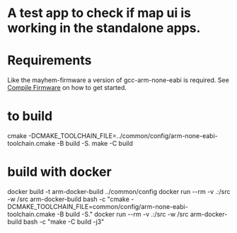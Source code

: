 # A test app to check if map ui is working in the standalone apps. 


# Requirements
Like the mayhem-firmware a version of gcc-arm-none-eabi is required. See [Compile Firmware](https://github.com/portapack-mayhem/mayhem-firmware/wiki/Compile-firmware) on how to get started.

# to build

cmake -DCMAKE_TOOLCHAIN_FILE=../common/config/arm-none-eabi-toolchain.cmake -B build -S.
make -C build


# build with docker
docker build -t arm-docker-build ../common/config
docker run --rm -v .:/src -w /src arm-docker-build bash -c "cmake -DCMAKE_TOOLCHAIN_FILE=common/config/arm-none-eabi-toolchain.cmake -B build -S."
docker run --rm -v .:/src -w /src arm-docker-build bash -c "make -C build -j3"
